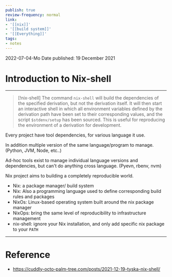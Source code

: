 ```yaml
---
publish: true
review-frequency: normal
link:
- '[[nix]]'
- '[[build system]]'
- '[[Everything]]'
tags:
- notes
---
```

2022-07-04-Mo
Date published: 19 December 2021

# Introduction to Nix-shell
---

>[!nix-shell]
> The command `nix-shell` will build the dependencies of the specified derivation, but not the derivation itself. It will then start an interactive shell in which all environment variables defined by the derivation path have been set to their corresponding values, and the script `$stdenv/setup` has been sourced. This is useful for reproducing the environment of a derivation for development.

Every project have tool dependencies, for various language it use.

In addition multiple version of the same language/program to manage. (Python, JVM, Node, etc..)

Ad-hoc tools exist to manage individual language versions and dependencies, but can't do anything cross language. (Pyevn, rbenv, nvm)

Nix project aims to building a completely reproducible world.
- Nix: a package manager/ build system
- Nix: Also a programming language used to define corresponding build rules and packages
- NixOs: Linux-based operating system built around the nix package manager
- NixOps: bring the same level of reproducibility to infrastructure management
- nix-shell: ignore your Nix installation, and only add specific nix package to your `PATH`
---
# Reference
- https://cuddly-octo-palm-tree.com/posts/2021-12-19-tyska-nix-shell/